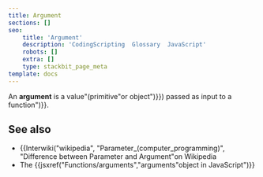 ```yaml
---
title: Argument
sections: []
seo:
    title: 'Argument'
    description: 'CodingScripting  Glossary  JavaScript'
    robots: []
    extra: []
    type: stackbit_page_meta
template: docs
---
```


An **argument** is a value"(primitive"or object")}}) passed as input to a function")}}.

## See also

- {{Interwiki("wikipedia", "Parameter_(computer_programming)", "Difference between Parameter and Argument"on Wikipedia
- The {{jsxref("Functions/arguments","arguments"object in JavaScript")}}
